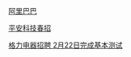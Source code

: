 [阿里巴巴](https://campus.alibaba.com/myJobApply.htm?spm=a1z3e1.11874795.0.0.1b3130e5FTh0Qf)

[平安科技春招](http://campus.pingan.com/tech/position)

[格力电器招聘 2月22日完成基本测试](http://gree.zhiye.com/Portal/Apply/Index) 

